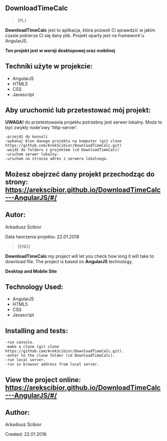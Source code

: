 ## DownloadTimeCalc

> [PL] 

**DownloadTimeCalc** jest to aplikacja, która pozwoli Ci sprawdzić w jakim czasie pobierze Ci się dany plik.
Projekt oparty jest na framework'u AngularJS.

**Ten projekt jest w wersji desktopowej oraz mobilnej**



## Techniki użyte w projekcie:
- AngularJS
- HTML5
- CSS
- Javascript


## Aby uruchomić lub przetestować mój projekt:
**UWAGA!** do przetestowania projektu potrzebny jest serwer lokalny.
Może to być zwykły node'owy 'http-server'.

```
-przejdź do konsoli
-wykonaj klon danego projektu na komputer (git clone https://github.com/ArekScibior/DownloadTimeCalc.git)
-wejdź do folderu z projektem (cd DownloadTimeCalc)
-uruchom serwer lokalny.
-uruchom na stronie adres z serwera lokalnego.
```

## Możesz obejrzeć dany projekt przechodząc do strony: https://arekscibior.github.io/DownloadTimeCalc---AngularJS/#/


## Autor:
Arkadiusz Ścibior

Data tworzenia projektu: 22.01.2018


> [ENG] 

**DownloadTimeCalc** my project will let you check how long it will take to download file.
The project is based on **AngularJS** technology.

**Desktop and Mobile Site**


## Technology Used:
- AngularJS
- HTML5
- CSS
- Javascript


## Installing and tests:

```
-run console.
-make a clone (git clone https://github.com/ArekScibior/DownloadTimeCalc.git).
-enter to the clone folder (cd DownloadTimeCalc).
-run local server.
-run in browser address from local server.
```

## View the project online: https://arekscibior.github.io/DownloadTimeCalc---AngularJS/#/


## Author:
Arkadiusz Ścibior

Created: 22.01.2018
